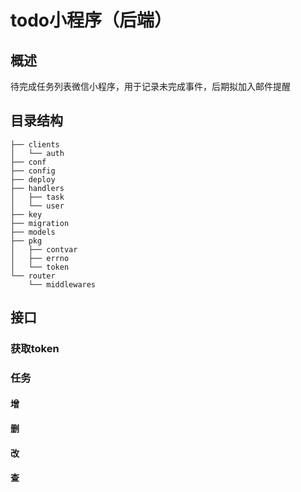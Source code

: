 # todo小程序（后端）
## 概述
待完成任务列表微信小程序，用于记录未完成事件，后期拟加入邮件提醒
## 目录结构

```
├── clients
│   └── auth
├── conf
├── config
├── deploy
├── handlers
│   ├── task
│   └── user
├── key
├── migration
├── models
├── pkg
│   ├── contvar
│   ├── errno
│   └── token
└── router
    └── middlewares
```

## 接口
### 获取token
### 任务
#### 增
#### 删
#### 改
#### 查

